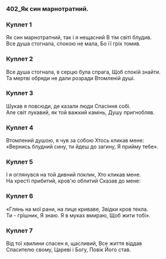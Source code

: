 ### 402_Як син марнотратний.
### Куплет 1
Як син марнотратний, так і я нещасний В тім світі блудив.<br/>Все душа стогнала, спокою не мала, Бо її гріх томив.
### Куплет 2
Все душа стогнала, в серцю була спрага, Щоб спокій знайти.<br/>Та мертві обряди не дали розради Втомленій душі.
### Куплет 3
Шукав я повсюди, де казали люди Спасіння собі.<br/>Але світ лукавий, як той важкий камінь, Душу пригнобляв.
### Куплет 4
Втомлений душою, я чув за собою Хтось кликав мене:<br/>«Вернись блудний сину, ти йдеш до загину, Я прийму тебе».
### Куплет 5
І я оглянувся на той дивний поклик, Хто кликав мене.<br/>На хресті прибитий, кров'ю облитий Сказав до мене:
### Куплет 6
«Глянь на мої рани, на лице криваве, Звідки кров текла.<br/>Ти - грішник, Я знаю. Я в муках вмираю, Щоб жити тобі».
### Куплет 7
Від тої хвилини спасен я, щасливий, Все життя віддав<br/>Спасителю свому, Цареві і Богу, Повік Його став.
